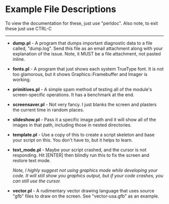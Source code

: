 # Example File Descriptions

To view the documentation for these, just use "perldoc".
Also note, to exit these just use CTRL-C

-----

* **dump.pl** - A program that dumps important diagnostic data to a file called, "dump.log".  Send this file as an email attachment along with your explanation of the issue.  Note, it MUST be a file attachment, not pasted inline.

* **fonts.pl** - A program that just shows each system TrueType font.  It is not too glamorous, but it shows Graphics::Framebuffer and Imager is working.

* **primitives.pl** - A simple spam method of testing all of the module's screen-specific operations.  It has a benchmark at the end.

* **screensaver.pl** - Not very fancy.  I just blanks the screen and plasters the current time in random places.

* **slideshow.pl** - Pass it a specific image path and it will show all of the images in that path, including those in nested directories.

* **template.pl** - Use a copy of this to create a script skeleton and base your script on this.  You don't have to, but it helps to learn.

* **text_mode.pl** - Maybe your script crashed, and the cursor is not responding.  Hit [ENTER] then blindly run this to fix the screen and restore text mode.

  *Note, I highly suggest not using graphics mode while developing your code.  It will still show you graphics output, but if your code crashes, you can still use the cursor.*

* **vector.pl** - A rudimentary vector drawing language that uses source "gfb" files to draw on the screen.  See "vector-usa.gfb" as an example.

